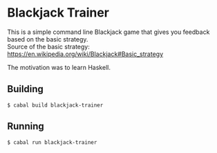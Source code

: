 # Blackjack Trainer

This is a simple command line Blackjack game that gives you feedback based on the basic strategy.  
Source of the basic strategy: https://en.wikipedia.org/wiki/Blackjack#Basic_strategy

The motivation was to learn Haskell.

## Building
`$ cabal build blackjack-trainer`

## Running
`$ cabal run blackjack-trainer`
